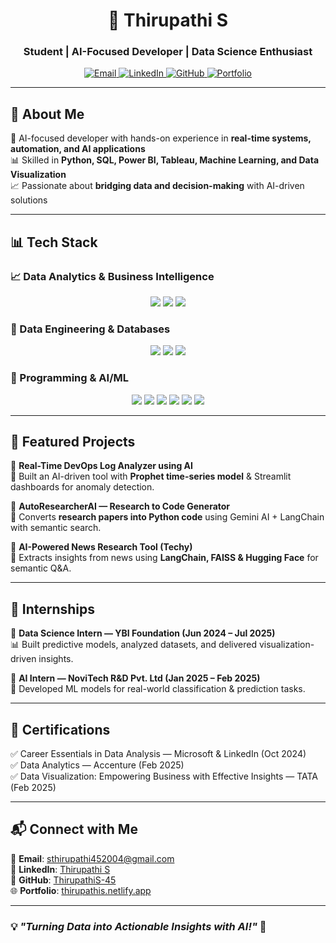 <h1 align="center">🚀 Thirupathi S</h1>  
<h3 align="center">Student | AI-Focused Developer | Data Science Enthusiast</h3>  

<p align="center">
  <a href="mailto:sthirupathi452004@gmail.com">
    <img src="https://img.shields.io/badge/Email-D14836?style=flat&logo=gmail&logoColor=white" alt="Email">
  </a>  
  <a href="https://www.linkedin.com/in/thirupathis/">
    <img src="https://img.shields.io/badge/LinkedIn-0077B5?style=flat&logo=linkedin&logoColor=white" alt="LinkedIn">
  </a>
  <a href="https://github.com/ThirupathiS-45">
    <img src="https://img.shields.io/badge/GitHub-100000?style=flat&logo=github&logoColor=white" alt="GitHub">
  </a>
  <a href="https://thirupathis.netlify.app/">
    <img src="https://img.shields.io/badge/Portfolio-000000?style=flat&logo=vercel&logoColor=white" alt="Portfolio">
  </a>
</p>  

---

## 🚀 About Me  
🎯 AI-focused developer with hands-on experience in **real-time systems, automation, and AI applications**  
📊 Skilled in **Python, SQL, Power BI, Tableau, Machine Learning, and Data Visualization**  
📈 Passionate about **bridging data and decision-making** with AI-driven solutions  

---

## 📊 Tech Stack  

### **📈 Data Analytics & Business Intelligence**  
<p align="center">
  <img src="https://img.shields.io/badge/Power%20BI-F2C811?style=for-the-badge&logo=powerbi&logoColor=black">
  <img src="https://img.shields.io/badge/Tableau-E97627?style=for-the-badge&logo=tableau&logoColor=white">
  <img src="https://img.shields.io/badge/MS%20Excel-217346?style=for-the-badge&logo=microsoft-excel&logoColor=white">
</p>  

### **💾 Data Engineering & Databases**  
<p align="center">
  <img src="https://img.shields.io/badge/SQL-4479A1?style=for-the-badge&logo=mysql&logoColor=white">
  <img src="https://img.shields.io/badge/SQLite-003B57?style=for-the-badge&logo=sqlite&logoColor=white">
  <img src="https://img.shields.io/badge/DAX-005C9E?style=for-the-badge&logo=microsoft&logoColor=white">
</p>  

### **🧠 Programming & AI/ML**  
<p align="center">
  <img src="https://img.shields.io/badge/Python-3776AB?style=for-the-badge&logo=python&logoColor=white">
  <img src="https://img.shields.io/badge/Pandas-150458?style=for-the-badge&logo=pandas&logoColor=white">
  <img src="https://img.shields.io/badge/NumPy-013243?style=for-the-badge&logo=numpy&logoColor=white">
  <img src="https://img.shields.io/badge/Scikit--Learn-F7931E?style=for-the-badge&logo=scikitlearn&logoColor=white">
  <img src="https://img.shields.io/badge/Matplotlib-11557C?style=for-the-badge&logo=python&logoColor=white">
  <img src="https://img.shields.io/badge/Streamlit-FF4B4B?style=for-the-badge&logo=streamlit&logoColor=white">
</p>  

---

## 📂 Featured Projects  

🔹 **Real-Time DevOps Log Analyzer using AI**  
🚀 Built an AI-driven tool with **Prophet time-series model** & Streamlit dashboards for anomaly detection.  

🔹 **AutoResearcherAI — Research to Code Generator**  
📄 Converts **research papers into Python code** using Gemini AI + LangChain with semantic search.  

🔹 **AI-Powered News Research Tool (Techy)**  
📰 Extracts insights from news using **LangChain, FAISS & Hugging Face** for semantic Q&A.  

---

## 💼 Internships  

🔹 **Data Science Intern — YBI Foundation (Jun 2024 – Jul 2025)**  
📊 Built predictive models, analyzed datasets, and delivered visualization-driven insights.  

🔹 **AI Intern — NoviTech R&D Pvt. Ltd (Jan 2025 – Feb 2025)**  
🤖 Developed ML models for real-world classification & prediction tasks.  

---

## 📜 Certifications  

✅ Career Essentials in Data Analysis — Microsoft & LinkedIn (Oct 2024)  
✅ Data Analytics — Accenture (Feb 2025)  
✅ Data Visualization: Empowering Business with Effective Insights — TATA (Feb 2025)  

---

## 📬 Connect with Me  

📧 **Email**: [sthirupathi452004@gmail.com](mailto:sthirupathi452004@gmail.com)  
🔗 **LinkedIn**: [Thirupathi S](https://www.linkedin.com/in/thirupathis/)  
🐙 **GitHub**: [ThirupathiS-45](https://github.com/ThirupathiS-45)  
🌐 **Portfolio**: [thirupathis.netlify.app](https://thirupathis.netlify.app/)  

---

### 💡 *"Turning Data into Actionable Insights with AI!"* 🚀
